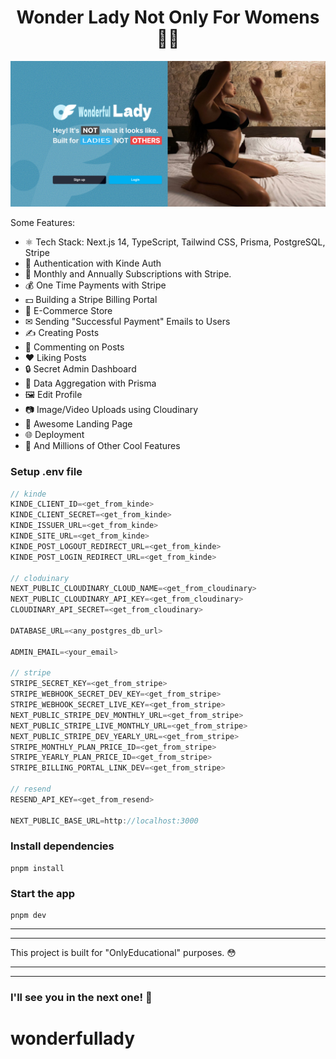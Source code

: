 <h1 align="center">Wonder Lady Not Only For Womens 👩‍🦰</h1>

![Demo App](/public/demo-for-readme.png)

Some Features:

-   ⚛️ Tech Stack: Next.js 14, TypeScript, Tailwind CSS, Prisma, PostgreSQL, Stripe
-   🔐 Authentication with Kinde Auth
-   💸 Monthly and Annually Subscriptions with Stripe.
-   💰 One Time Payments with Stripe
-   💵 Building a Stripe Billing Portal
-   🛒 E-Commerce Store
-   ✉ Sending "Successful Payment" Emails to Users
-   ✍️ Creating Posts
-   💬 Commenting on Posts
-   ❤️ Liking Posts
-   🔒 Secret Admin Dashboard
-   📝 Data Aggregation with Prisma
-   🖼️ Edit Profile
-   📷 Image/Video Uploads using Cloudinary
-   💙 Awesome Landing Page
-   🌐 Deployment
-   👀 And Millions of Other Cool Features

### Setup .env file

```js
// kinde
KINDE_CLIENT_ID=<get_from_kinde>
KINDE_CLIENT_SECRET=<get_from_kinde>
KINDE_ISSUER_URL=<get_from_kinde>
KINDE_SITE_URL=<get_from_kinde>
KINDE_POST_LOGOUT_REDIRECT_URL=<get_from_kinde>
KINDE_POST_LOGIN_REDIRECT_URL=<get_from_kinde>

// cloduinary
NEXT_PUBLIC_CLOUDINARY_CLOUD_NAME=<get_from_cloudinary>
NEXT_PUBLIC_CLOUDINARY_API_KEY=<get_from_cloudinary>
CLOUDINARY_API_SECRET=<get_from_cloudinary>

DATABASE_URL=<any_postgres_db_url>

ADMIN_EMAIL=<your_email>

// stripe
STRIPE_SECRET_KEY=<get_from_stripe>
STRIPE_WEBHOOK_SECRET_DEV_KEY=<get_from_stripe>
STRIPE_WEBHOOK_SECRET_LIVE_KEY=<get_from_stripe>
NEXT_PUBLIC_STRIPE_DEV_MONTHLY_URL=<get_from_stripe>
NEXT_PUBLIC_STRIPE_LIVE_MONTHLY_URL=<get_from_stripe>
NEXT_PUBLIC_STRIPE_DEV_YEARLY_URL=<get_from_stripe>
STRIPE_MONTHLY_PLAN_PRICE_ID=<get_from_stripe>
STRIPE_YEARLY_PLAN_PRICE_ID=<get_from_stripe>
STRIPE_BILLING_PORTAL_LINK_DEV=<get_from_stripe>

// resend
RESEND_API_KEY=<get_from_resend>

NEXT_PUBLIC_BASE_URL=http://localhost:3000
```

### Install dependencies

```shell
pnpm install
```

### Start the app

```shell
pnpm dev
```

<hr/>
<hr/>
This project is built for "OnlyEducational" purposes. 😳
<hr/>
<hr/>

### I'll see you in the next one! 🚀
# wonderfullady
